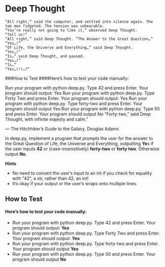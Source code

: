 # Deep Thought
````
“All right,” said the computer, and settled into silence again. The two men fidgeted. The tension was unbearable.
“You’re really not going to like it,” observed Deep Thought.
“Tell us!”
“All right,” said Deep Thought. “The Answer to the Great Question…”
“Yes…!”
“Of Life, the Universe and Everything…” said Deep Thought.
“Yes…!”
“Is…” said Deep Thought, and paused.
“Yes…!”
“Is…”
“Yes…!!!…?”
````
###How to Test
####Here’s how to test your code manually:

Run your program with python deep.py. Type 42 and press Enter. Your program should output:
Yes 
Run your program with python deep.py. Type Forty Two and press Enter. Your program should output:
Yes
Run your program with python deep.py. Type forty-two and press Enter. Your program should output
Yes
Run your program with python deep.py. Type 50 and press Enter. Your program should output
No
“Forty-two,” said Deep Thought, with infinite majesty and calm.”

— The Hitchhiker’s Guide to the Galaxy, Douglas Adams

In deep.py, implement a program that prompts the user for the answer to the Great Question of Life, the Universe and Everything, outputting **Ye**s if the user inputs **42** or (case-insensitively) **forty-two** or **forty two**. Otherwise output **No**.

**Hints**
* No need to convert the user’s input to an int if you check for equality with "42", a str, rather than 42, an int!
* It’s okay if your output or the user’s wraps onto multiple lines.

## How to Test
#### Here’s how to test your code manually:

* Run your program with python deep.py. Type 42 and press Enter. Your program should output:
**Yes** 
* Run your program with python deep.py. Type Forty Two and press Enter. Your program should output:
**Yes**
* Run your program with python deep.py. Type forty-two and press Enter. Your program should output
**Yes**
* Run your program with python deep.py. Type 50 and press Enter. Your program should output
**No**
